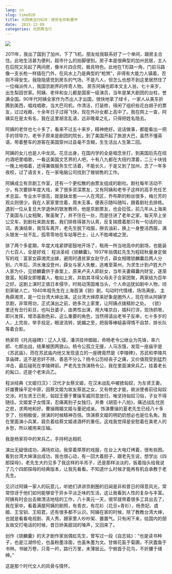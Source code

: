 ```yaml
---
lang: cn
slug: time020
title: 光阴典当行020：绝世名伶粉墨中
date:  2015-12-09
categories: 光阴典当行
---
```

![](http://oouh9u8nz.bkt.gdipper.com/time020.jpg)

2011年，我出了国到了加州，下了飞机，朋友给我联系好了一个单间，跟房主合住。此地生活甚为便利，超市什么的抬脚便到。房子本是很典型的加州民居，主人在后院又另起了两间房，像半片四合院，极具特色。此地在T形路一角，门前马路像一支长枪一样插在门外，在风水上乃是典型的“枪煞”，非得有大能力人镇着，否则不得安生。我隐隐感觉到房东的气场，不是凡人，但怎么也想不到这里居然住了一位梅派传人，我国京剧界的传奇人物。
房东阿姨也即本文主人翁，七十来岁，出生梨园世家。阿姨、老伴和女儿都是国家一级演员，当年是某大剧团的台柱，誉满全国。90年代阿姨全家作为杰出人才出国，很快地拿了绿卡，一家人从美东折腾到美西，唱戏唱歌，当大巴司机，作清洁，打装修，得闲了组织些花白胡子的票友，过过戏瘾，十余年日子过得飞快，现在外孙女都上高中了。我在网上一查，阿姨实在是太有名，我在这里胡言乱语，远非晚辈之礼，只得把姓名隐去。

阿姨的老伴也七十多了，看来不过五十来岁，精神绝好。说话做事，都能看出一把手的领导力，老爷子原来是剧团的院长，到了美国开起了旅游大巴，虽然不懂英语，带着整车的游客在美国穿州过县毫不含糊，生生活出人生第二回。

阿姨的女儿也是人中龙凤。花旦出身，在国内学的全是唱念坐打，到美国后先在纽约酒吧里唱歌，一看这美国文艺界的人吧，十有八九都在大纽约漂着，二三十块钱一晚上地唱着，还得兼做服务生忙活着，不能长久，于是又到了加州，念了一年多夜校，过了语言关，在一家电脑公司找到了做销售的工作。

阿姨成立有京剧工作室，还有一个更松散的由票友组成的剧社。剧社每年活动不少，有次要排年度大戏，来了很多资深票友，又有阿姨和老爷子这样的高手充任艺术总监，专业水平很高，就是缺龙套——人在湾区，乔布斯的粉丝很多，梅兰芳的观众则很少。我在人家家里住着，周末无事，便表示随叫随叫，跟着剧社去排练。遇到一位从复旦大学退休的银发教师，他是京剧票友，也会拉弦，前几年从上海来了美国与儿女相聚，聚虽聚了，并不住在一处，而是住进了老年之家，每天早上坐公交车，到剧社来跑龙套。我们排练得甚为认真，反复揣摸着那只有一句话的台词。表演结束，我驾车离开，老先生脱下戏服，擦去油彩，换上一身整洁西服，满头银发一丝不乱，孤零零地在车站等巴士，让人不胜唏嘘之至。

排了两个多星期，年度大戏紧锣密鼓地开场了，租用一所当地高中的剧场，也能装六七百人，全是好戏：
程派圣经《锁麟囊》。1937年翁偶虹先生为程砚秋量身定做写的戏：富家女薛湘灵出嫁，避雨时遇贫家女赵守贞，薛女相赠锁麟囊后两人分别。六年后，洪水淹没登州，薛女与家人失散，逃难至莱州，为求生计到卢姓大户人家为仆，见锁麟囊供于香案上，原来卢夫人即赵女，当年夫妻藉囊内财宝，逐渐致富。知薛女即赠囊人，敬如上宾，并助其寻得父母夫子合家团聚，两家结为百年之好。这剧上演时正值日本侵华，时局动荡国难当头，个人命运犹如剧中人物，顷刻家破人亡，1940年程先生在上海首演《锁》剧，勾动时代情绪，场场满座。
主角薛湘灵，是一位台湾大婶出演。这台湾大婶原来好象是圈外人，现在师从阿姨学京剧，非常用功，正式演出之前，她多次上家里，让阿姨点拨精妙之处。
《锁》里还有丑行彩旦，也叫丑婆子，由男性出演，用大嗓京白，插科打诨，现场抓哏，即兴发挥，增添喜剧色彩。这么重要的角色，当然得请出老爷子反串，七十多岁的人，上完妆，举手投足，眼波流转，妩媚之至，把我等棒槌喜得情不自禁，排长队等着合影。

杨家将《托兆碰碑》：辽人入侵，潘洪挂帅御敌，命杨老令公继业为先锋，率六郎、七郎出战，结果被困两狼山。杨令公孤立无援，人马冻饿，发现一座庙宇是《苏武庙》，而在苏武庙内他又发现竖立的一座碑竟然是《李陵碑》，苏武和李陵共享庙碑，这不是忠奸不辨、善恶不分么？杨令公历经丧子之痛，又价值观受到猛烈冲击，最后碰死在李陵碑前。严老先生饰演杨令公，我在里面演宋兵乙，挂着老长的髯口，还是个老宋兵乙。

程派经典《文姬归汉》：汉代才女蔡文姬，在汉末战乱中被掳匈奴，为左贤王妻。奸雄曹操平定中原，因蔡文姬为故友蔡邕之女，又有修史才能，故派使者前往匈奴交涉。时左贤王已死，匈奴王慑于曹操军威同意放归，唯坚持匈奴习俗，子女不得随往。文姬爱子女情深，忍痛离别子女独归，并奏《胡笳十八拍》，痛述战乱忧民之悲，求两地和好。曹操赐婚文姬与董祀成亲。
饰演曹操的夏老先生已经八十多岁了，扮相极俊，排演的时候精神百倍。饰演蔡文姬的明奶奶想必也是位名角。我在里面演小兵某，肩负着给蔡文姬递酒杯的重任。这戏我觉得是安慰着在美老人的乡愁，所以被用来压轴。


我是杨家将中的宋兵乙，手持柯达相机

演出无疑很成功，满场欢动。我穿着厚厚的戏服，在台上大电灯烤着，很有些困。看到台湾大婶演出成功，我也很心动，有一回大着胆子，跟老先生说，想学出《四郎探母》，老先生大约见多了我这样的半吊子，还是那样淡淡的，扳着指头给我说了几个四郎探母的经典版本，让我先看看。不知道什么时候才能再有机会承教于老先生。

见识过阿姨一家人的玩意儿，听她们讲讲京剧圈的旧闻是非和昔日的得意风光，常常惊讶于他们如何能够安于异乡平淡乏味的生活，这让我看到人性的复杂与丰富。阿姨有时会出去做清洁地毯的工作，八十美元一天，很早就带着很多工具出去了，我在家中，看着满屋阿姨的剧照，有青衣，有花衫（花旦+青衫），杨贵妃、虞姬、王宝钏、王昭君，还有很多都不认识。阿姨在家的时候，除了教教台湾大婶，也就是看看电视剧、真人秀，跟家里人吵吵架、置置气。只有闲下来，给国内的朋友故交打电话的时候，昔日娇美甜润的嗓声，又回来了。

创作《锁麟囊》的天才剧作家翁偶虹先生，曾写过一段《自志铭》：“也是读书种子，也是江湖伶伦，也虽粉墨涂面，也虽朱墨为文。甘做花虱于菊圃，不厌蠹鱼于书林。书破万卷，只青一衿，路行万里，未薄层云。宁俯首于花鸟，不折腰于缙绅。”

这是那个时代文人的风骨与情怀。


